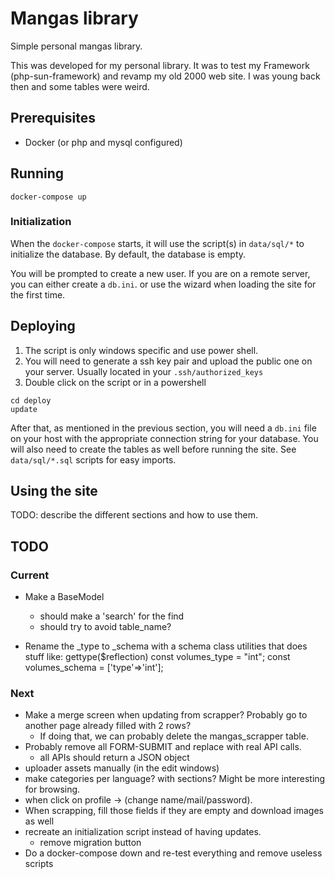 # Mangas library

Simple personal mangas library.

This was developed for my personal library. It was to test my Framework (php-sun-framework) and revamp 
my old 2000 web site. I was young back then and some tables were weird.

## Prerequisites

* Docker (or php and mysql configured)

## Running

```Shell
docker-compose up
```

### Initialization

When the ``docker-compose`` starts, it will use the script(s) in ``data/sql/*`` to
initialize the database. By default, the database is empty.

You will be prompted to create a new user. If you are on a remote server, you can
either create a ``db.ini``. or use the wizard when loading the site for the first time.

## Deploying

1. The script is only windows specific and use power shell.
1. You will need to generate a ssh key pair and upload the public one on your server. Usually located in your ``.ssh/authorized_keys``
1. Double click on the script or in a powershell

```Shell
cd deploy
update
```

After that, as mentioned in the previous section, you will need a ``db.ini`` file on your host 
with the appropriate connection string for your database. You will also need to create 
the tables as well before running the site. See ``data/sql/*.sql`` scripts for easy imports.

## Using the site

TODO: describe the different sections and how to use them.

## TODO

### Current

* Make a BaseModel 
    * should make a 'search' for the find
    * should try to avoid table_name?

* Rename the _type to _schema with a schema class utilities that does stuff like: gettype($reflection)
  const volumes_type = "int";
  const volumes_schema = ['type'=>'int'];

### Next

* Make a merge screen when updating from scrapper? Probably go to another page already filled with 2 rows?
    * If doing that, we can probably delete the mangas_scrapper table.
* Probably remove all FORM-SUBMIT and replace with real API calls.
    * all APIs should return a JSON object
* uploader assets manually (in the edit windows)
* make categories per language? with sections? Might be more interesting for browsing.
* when click on profile -> (change name/mail/password).
* When scrapping, fill those fields if they are empty and download images as well
* recreate an initialization script instead of having updates.
    * remove migration button
* Do a docker-compose down and re-test everything and remove useless scripts